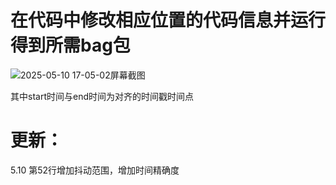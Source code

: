 #  在代码中修改相应位置的代码信息并运行得到所需bag包


![2025-05-10 17-05-02屏幕截图](https://github.com/user-attachments/assets/993ca992-0cef-4e89-b2d9-86c43c0fe3ba)

其中start时间与end时间为对齐的时间戳时间点

#  更新：

5.10 第52行增加抖动范围，增加时间精确度
